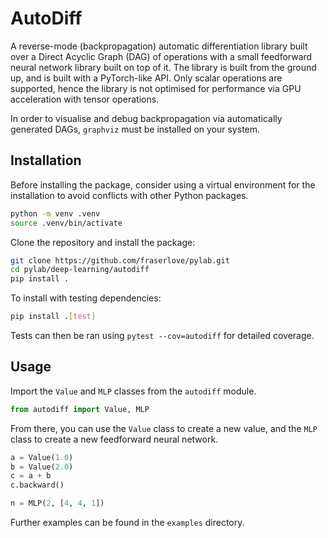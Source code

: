 # AutoDiff

A reverse-mode (backpropagation) automatic differentiation library built over a Direct Acyclic Graph (DAG) of operations with a small feedforward neural network library built on top of it. The library is built from the ground up, and is built with a PyTorch-like API. Only scalar operations are supported, hence the library is not optimised for performance via GPU acceleration with tensor operations.

In order to visualise and debug backpropagation via automatically generated DAGs, `graphviz` must be installed on your system.

## Installation

Before installing the package, consider using a virtual environment for the installation to avoid conflicts with other Python packages.
```sh
python -m venv .venv
source .venv/bin/activate
```

Clone the repository and install the package:
```sh
git clone https://github.com/fraserlove/pylab.git
cd pylab/deep-learning/autodiff
pip install .
```

To install with testing dependencies:
```sh
pip install .[test]
```
Tests can then be ran using `pytest --cov=autodiff` for detailed coverage.

## Usage

Import the `Value` and `MLP` classes from the `autodiff` module.

```python
from autodiff import Value, MLP
```

From there, you can use the `Value` class to create a new value, and the `MLP` class to create a new feedforward neural network.

```python
a = Value(1.0)
b = Value(2.0)
c = a + b
c.backward()
```

```python
n = MLP(2, [4, 4, 1])
```

Further examples can be found in the `examples` directory.
